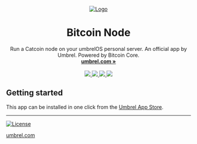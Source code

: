 <p align="center">
  <a href="https://apps.umbrel.com/app/bitcoin">
    <img src="https://github.com/user-attachments/assets/b9ff1e96-f899-41e3-8295-3247b88f6f79" alt="Logo">
  </a>
  <h1 align="center">Bitcoin Node</h1>
  <p align="center">
    Run a Catcoin node on your umbrelOS personal server. An official app by Umbrel. Powered by Bitcoin Core.
    <br />
    <a href="https://umbrel.com"><strong>umbrel.com »</strong></a>
    <br />
    <br />
    <a href="https://twitter.com/umbrel">
      <img src="https://img.shields.io/twitter/follow/umbrel?style=social" />
    </a>
    <a href="https://t.me/getumbrel">
      <img src="https://img.shields.io/badge/community-chat-%235351FB">
    </a>
    <a href="https://reddit.com/r/getumbrel">
      <img src="https://img.shields.io/reddit/subreddit-subscribers/getumbrel?style=social">
    </a>
    <a href="https://community.getumbrel.com">
      <img src="https://img.shields.io/badge/community-forum-%235351FB">
    </a>
  </p>
</p>

## Getting started

This app can be installed in one click from the [Umbrel App Store](https://apps.umbrel.com/app/bitcoin).

---

[![License](https://img.shields.io/github/license/getumbrel/umbrel-bitcoin?color=%235351FB)](https://github.com/getumbrel/umbrel-bitcoin/blob/master/LICENSE.md)

[umbrel.com](https://umbrel.com)
